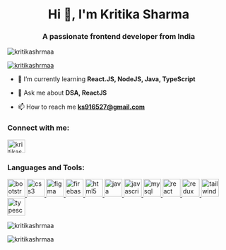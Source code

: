 <h1 align="center">Hi 👋, I'm Kritika Sharma</h1>
<h3 align="center">A passionate frontend developer from India</h3>

<p align="left"> <img src="https://komarev.com/ghpvc/?username=kritikashrmaa&label=Profile%20views&color=0e75b6&style=flat" alt="kritikashrmaa" /> </p>

<p align="left"> <a href="https://github.com/ryo-ma/github-profile-trophy"><img src="https://github-profile-trophy.vercel.app/?username=kritikashrmaa" alt="kritikashrmaa" /></a> </p>

- 🌱 I’m currently learning **React.JS, NodeJS, Java, TypeScript**

- 💬 Ask me about **DSA, ReactJS**

- 📫 How to reach me **ks916527@gmail.com**

<h3 align="left">Connect with me:</h3>
<p align="left">
<a href="https://www.leetcode.com/kritikashrmaa" target="blank"><img align="center" src="https://raw.githubusercontent.com/rahuldkjain/github-profile-readme-generator/master/src/images/icons/Social/leet-code.svg" alt="kritikashrmaa" height="30" width="40" /></a>
</p>

<h3 align="left">Languages and Tools:</h3>
<p align="left"> <a href="https://getbootstrap.com" target="_blank" rel="noreferrer"> <img src="https://th.bing.com/th/id/OIP.-bqEbV_nqalVVwbvaYOZqgHaE8?pid=ImgDet&rs=1" alt="bootstrap" width="40" height="40"/> </a> <a href="https://www.w3schools.com/css/" target="_blank" rel="noreferrer"> <img src="https://cdn.freebiesupply.com/logos/large/2x/css-3-logo-png-transparent.png" alt="css3" width="40" height="40"/> </a> <a href="https://www.figma.com/" target="_blank" rel="noreferrer"> <img src="https://www.vectorlogo.zone/logos/figma/figma-icon.svg" alt="figma" width="40" height="40"/> </a> <a href="https://firebase.google.com/" target="_blank" rel="noreferrer"> <img src="https://www.vectorlogo.zone/logos/firebase/firebase-icon.svg" alt="firebase" width="40" height="40"/> </a> <a href="https://www.w3.org/html/" target="_blank" rel="noreferrer"> <img src="https://th.bing.com/th/id/R.78ba67a61ab755270020243dc580f5d2?rik=SbrmbcXYZ3snmA&riu=http%3a%2f%2fnews.mydrivers.com%2fImg%2f20110119%2f08581579.jpg&ehk=sVCAsjv1jKWJ9jqiAKbjaI9xvq0Bgve%2fYgGQ3%2bwY5Vg%3d&risl=&pid=ImgRaw&r=0" alt="html5" width="40" height="40"/> </a> <a href="https://www.java.com" target="_blank" rel="noreferrer"> <img src="https://logos-download.com/wp-content/uploads/2016/10/Java_logo_icon.png" alt="java" width="40" height="40"/> </a> <a href="https://developer.mozilla.org/en-US/docs/Web/JavaScript" target="_blank" rel="noreferrer"> <img src="https://www.britefish.net/wp-content/uploads/2019/06/logo-javascript-2.png" alt="javascript" width="40" height="40"/> </a> <a href="https://www.mysql.com/" target="_blank" rel="noreferrer"> <img src="https://cdn.freebiesupply.com/logos/large/2x/mysql-5-logo-png-transparent.png" alt="mysql" width="40" height="40"/> </a> <a href="https://reactjs.org/" target="_blank" rel="noreferrer"> <img src="https://th.bing.com/th/id/R.f81a6f373c244b1f70f4b7402b5ab372?rik=rbXh4ieLuKt%2bmA&riu=http%3a%2f%2flogos-download.com%2fwp-content%2fuploads%2f2016%2f09%2fReact_logo_logotype_emblem.png&ehk=QhGOkKcUKCU7FBQgHOajOiJqJBACUTD2Ni6LsfqzCEA%3d&risl=&pid=ImgRaw&r=0" alt="react" width="40" height="40"/> </a> <a href="https://redux.js.org" target="_blank" rel="noreferrer"> <img src="https://th.bing.com/th/id/OIP.ScAlvu_NcVBdNeUZ1DXQMwHaDD?pid=ImgDet&rs=1" alt="redux" width="40" height="40"/> </a> <a href="https://tailwindcss.com/" target="_blank" rel="noreferrer"> <img src="https://www.vectorlogo.zone/logos/tailwindcss/tailwindcss-icon.svg" alt="tailwind" width="40" height="40"/> </a> <a href="https://www.typescriptlang.org/" target="_blank" rel="noreferrer"> <img src="https://th.bing.com/th/id/R.8075e9fb9d9e4d38ab81dae248c6dbd0?rik=m8wEkmr8R1U1gA&riu=http%3a%2f%2fpnbmobile.com%2fimages%2ftypescript_logo.png&ehk=wde0lVRVQLeiYmCgdeE%2bTbW2qlCyP7smtUsY5bfYKwI%3d&risl=&pid=ImgRaw&r=0" alt="typescript" width="40" height="40"/> </a> </p>

<p><img align="center" src="https://github-readme-stats.vercel.app/api/top-langs?username=kritikashrmaa&show_icons=true&locale=en&layout=compact" alt="kritikashrmaa" /></p>

<p><img align="center" src="https://github-readme-streak-stats.herokuapp.com/?user=kritikashrmaa&" alt="kritikashrmaa" /></p>


